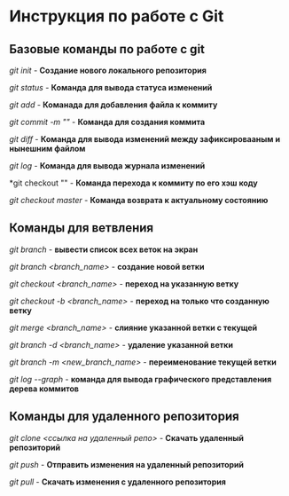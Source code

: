 # Инструкция по работе с Git

## Базовые команды по работе с git

*git init* - **Создание нового локального репозитория**

*git status* - **Команда для вывода статуса изменений**

*git add* - **Команада для добавления файла к коммиту**

*git commit -m "<message>"* - **Команда для создания коммита**

*git diff* - **Команда для вывода изменений между зафиксировааным и нынешним файлом**

*git log* - **Команда для вывода журнала изменений**

*git checkout "<commit hash>" - **Команда перехода к коммиту по его хэш коду**

*git checkout master* - **Команда возврата к актуальному состоянию**

## Команды для ветвления

*git branch* - **вывести список всех веток на экран**

*git branch <branch_name>* - **создание новой ветки**

*git checkout <branch_name>* - **переход на указанную ветку**

*git checkout -b <branch_name>* - **переход на только что созданную ветку**

*git merge <branch_name>* - **слияние указанной ветки с текущей**

*git branch -d <branch_name>* - **удаление указанной ветки**

*git branch -m <new_branch_name>* - **переименование текущей ветки**

*git log --graph* - **команда для вывода графического представления дерева коммитов**

## Команды для удаленного репозитория

*git clone <ссылка на удаленный репо>* - **Скачать удаленный репозиторий**

*git push* - **Отправить изменения на удаленный репозиторий**

*git pull* - **Скачать изменения с удаленного репозитория**

